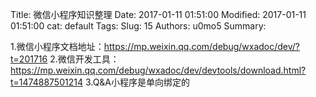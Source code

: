 Title: 微信小程序知识整理
Date: 2017-01-11 01:51:00
Modified: 2017-01-11 01:51:00
cat: default
Tags: 
Slug: 15
Authors: u0mo5 
Summary: 

1.微信小程序文档地址：<a href="https://mp.weixin.qq.com/debug/wxadoc/dev/?t=201716" _src="https://mp.weixin.qq.com/debug/wxadoc/dev/?t=201716">https://mp.weixin.qq.com/debug/wxadoc/dev/?t=201716</a> 2.微信开发工具：<a href="https://mp.weixin.qq.com/debug/wxadoc/dev/devtools/download.html?t=1474887501214" _src="https://mp.weixin.qq.com/debug/wxadoc/dev/devtools/download.html?t=1474887501214">https://mp.weixin.qq.com/debug/wxadoc/dev/devtools/download.html?t=1474887501214</a>     3.Q&amp;A小程序是单向绑定的        
